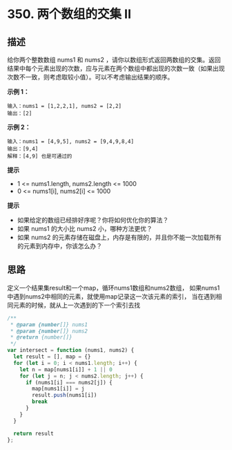 # 350. 两个数组的交集 II

## 描述

给你两个整数数组 nums1 和 nums2 ，请你以数组形式返回两数组的交集。返回结果中每个元素出现的次数，应与元素在两个数组中都出现的次数一致（如果出现次数不一致，则考虑取较小值）。可以不考虑输出结果的顺序。


**示例 1：**

```
输入：nums1 = [1,2,2,1], nums2 = [2,2]
输出：[2]
```

**示例 2：**

```
输入：nums1 = [4,9,5], nums2 = [9,4,9,8,4]
输出：[9,4]
解释：[4,9] 也是可通过的
```

**提示**

- 1 <= nums1.length, nums2.length <= 1000
- 0 <= nums1[i], nums2[i] <= 1000

**提示**

- 如果给定的数组已经排好序呢？你将如何优化你的算法？
- 如果 nums1 的大小比 nums2 小，哪种方法更优？
- 如果 nums2 的元素存储在磁盘上，内存是有限的，并且你不能一次加载所有的元素到内存中，你该怎么办？

## 思路

定义一个结果集result和一个map，循环nums1数组和nums2数组，
如果nums1中遇到nums2中相同的元素，就使用map记录这一次该元素的索引，
当在遇到相同元素的时候，就从上一次遇到的下一个索引去找

```javascript
/**
 * @param {number[]} nums1
 * @param {number[]} nums2
 * @return {number[]}
 */
var intersect = function (nums1, nums2) {
  let result = [], map = {}
  for (let i = 0; i < nums1.length; i++) {
    let n = map[nums1[i]] + 1 || 0
    for (let j = n; j < nums2.length; j++) {
      if (nums1[i] === nums2[j]) {
        map[nums1[i]] = j
        result.push(nums1[i])
        break
      }
    }
  }

  return result
};
```